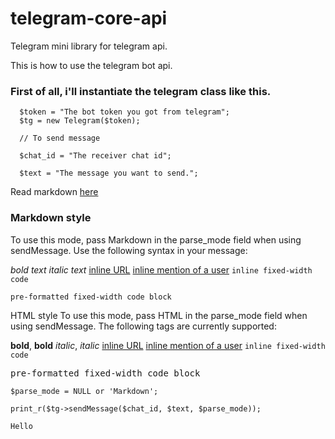# telegram-core-api
Telegram mini library for telegram api.

This is how to use the telegram bot api.

<h3>First of all, i'll instantiate the telegram class like this.</h3>

```
  $token = "The bot token you got from telegram";
  $tg = new Telegram($token);
  
  // To send message 
  
  $chat_id = "The receiver chat id";
  
  $text = "The message you want to send.";
  ```
  Read markdown <a href="https://core.telegram.org/bots/api#markdown-style">here</a>
  
  <h3>Markdown style</h3>
  
  To use this mode, pass Markdown in the parse_mode field when using sendMessage. Use the following syntax in your message:

  *bold text*
  _italic text_
  [inline URL](http://www.example.com/)
  [inline mention of a user](tg://user?id=123456789)
  `inline fixed-width code`
  ```block_language
  pre-formatted fixed-width code block
  ```
  HTML style
  To use this mode, pass HTML in the parse_mode field when using sendMessage. The following tags are currently supported:

  <b>bold</b>, <strong>bold</strong>
  <i>italic</i>, <em>italic</em>
  <a href="http://www.example.com/">inline URL</a>
  <a href="tg://user?id=123456789">inline mention of a user</a>
  <code>inline fixed-width code</code>
  <pre>pre-formatted fixed-width code block</pre>
  ```
  $parse_mode = NULL or 'Markdown';
  
  print_r($tg->sendMessage($chat_id, $text, $parse_mode));

```
``Hello``
